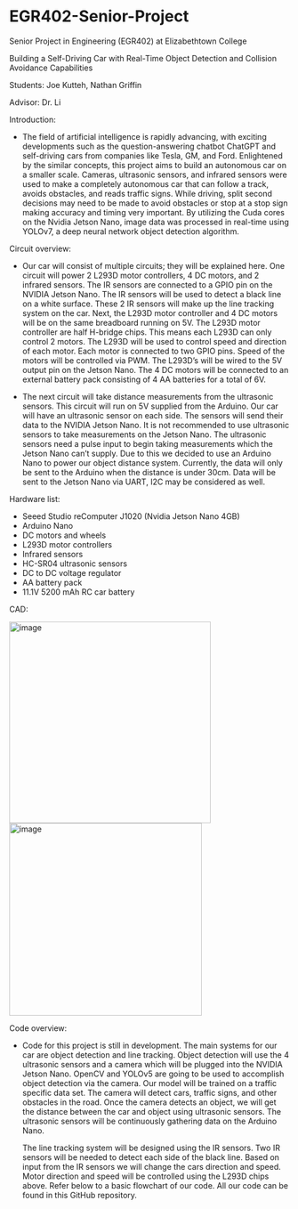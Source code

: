 # EGR402-Senior-Project

Senior Project in Engineering (EGR402) at Elizabethtown College

Building a Self-Driving Car with Real-Time Object Detection and Collision Avoidance Capabilities

Students: Joe Kutteh, Nathan Griffin 

Advisor: Dr. Li

Introduction:
- The field of artificial intelligence is rapidly advancing, with exciting developments such as the question-answering chatbot ChatGPT and self-driving cars from companies like Tesla, GM, and Ford. Enlightened by the similar concepts, this project aims to build an autonomous car on a smaller scale. 
Cameras, ultrasonic sensors, and infrared sensors were used to make a completely autonomous car that can follow a track, avoids obstacles, and reads traffic signs.
While driving, split second decisions may need to be made to avoid obstacles or stop at a stop sign making accuracy and timing very important. 
By utilizing the Cuda cores on the Nvidia Jetson Nano, image data was processed in real-time using YOLOv7, a deep neural network object detection algorithm.


Circuit overview:
- Our car will consist of multiple circuits; they will be explained here. One circuit will power 2 L293D motor controllers, 4 DC motors, and 2 infrared sensors. The IR sensors are connected to a GPIO pin on the NVIDIA Jetson Nano. The IR sensors will be used to detect a black line on a white surface. These 2 IR sensors will make up the line tracking system on the car. Next, the L293D motor controller and 4 DC motors will be on the same breadboard running on 5V. The L293D motor controller are half H-bridge chips. This means each L293D can only control 2 motors. The L293D will be used to control speed and direction of each motor. Each motor is connected to two GPIO pins. Speed of the motors will be controlled via PWM. The L293D’s will be wired to the 5V output pin on the Jetson Nano. The 4 DC motors will be connected to an external battery pack consisting of 4 AA batteries for a total of 6V.

- The next circuit will take distance measurements from the ultrasonic sensors. This circuit will run on 5V supplied from the Arduino. Our car will have an ultrasonic sensor on each side. The sensors will send their data to the NVIDIA Jetson Nano. It is not recommended to use ultrasonic sensors to take measurements on the Jetson Nano. The ultrasonic sensors need a pulse input to begin taking measurements which the Jetson Nano can’t supply. Due to this we decided to use an Arduino Nano to power our object distance system. Currently, the data will only be sent to the Arduino when the distance is under 30cm. Data will be sent to the Jetson Nano via UART, I2C may be considered as well.

Hardware list:
- Seeed Studio reComputer J1020 (Nvidia Jetson Nano 4GB)
- Arduino Nano
- DC motors and wheels
- L293D motor controllers
- Infrared sensors
- HC-SR04 ultrasonic sensors
- DC to DC voltage regulator
- AA battery pack
- 11.1V 5200 mAh RC car battery

CAD:

<img width="362" alt="image" src="https://user-images.githubusercontent.com/112097864/221240351-55a34382-772d-492a-a540-6bccaf650c7c.png">

<img width="346" alt="image" src="https://user-images.githubusercontent.com/112097864/221240429-df82163e-abb6-490f-b8e6-f355b0086d81.png">

Code overview:
- Code for this project is still in development. The main systems for our car are object detection and line tracking. Object detection will use the 4 ultrasonic sensors and a camera which will be plugged into the NVIDIA Jetson Nano. OpenCV and YOLOv5 are going to be used to accomplish object detection via the camera. Our model will be trained on a traffic specific data set. The camera will detect cars, traffic signs, and other obstacles in the road. Once the camera detects an object, we will get the distance between the car and object using ultrasonic sensors. The ultrasonic sensors will be continuously gathering data on the Arduino Nano.

	The line tracking system will be designed using the IR sensors. Two IR sensors will be needed to detect each side of the black line. Based on input from the IR sensors we will change the cars direction and speed. Motor direction and speed will be controlled using the L293D chips above. Refer below to a basic flowchart of our code. All our code can be found in this GitHub repository.



